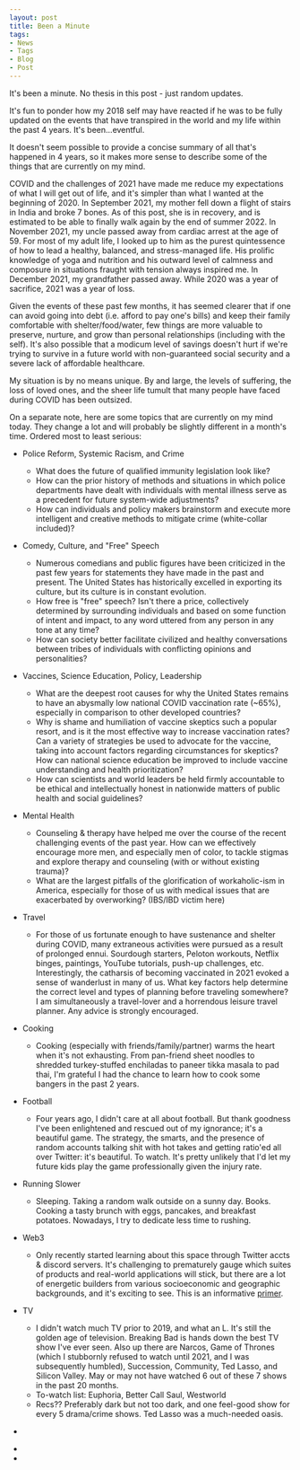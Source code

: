 ```yaml
---
layout: post
title: Been a Minute
tags:
- News
- Tags
- Blog
- Post
---
```


It's been a minute. No thesis in this post - just random updates.

It's fun to ponder how my 2018 self may have reacted if he was to be fully updated on the events that have transpired in the world and my life within the past 4 years. It's been...eventful.

It doesn't seem possible to provide a concise summary of all that's happened in 4 years, so it makes more sense to describe some of the things that are currently on my mind.

COVID and the challenges of 2021 have made me reduce my expectations of what I will get out of life, and it's simpler than what I wanted at the beginning of 2020. In September 2021, my mother fell down a flight of stairs in India and broke 7 bones. As of this post, she is in recovery, and is estimated to be able to finally walk again by the end of summer 2022. In November 2021, my uncle passed away from cardiac arrest at the age of 59. For most of my adult life, I looked up to him as the purest quintessence of how to lead a healthy, balanced, and stress-managed life. His prolific knowledge of yoga and nutrition and his outward level of calmness and composure in situations fraught with tension always inspired me. In December 2021, my grandfather passed away. While 2020 was a year of sacrifice, 2021 was a year of loss.

Given the events of these past few months, it has seemed clearer that if one can avoid going into debt (i.e. afford to pay one's bills) and keep their family comfortable with shelter/food/water, few things are more valuable to preserve, nurture, and grow than personal relationships (including with the self). It's also possible that a modicum level of savings doesn't hurt if we're trying to survive in a future world with non-guaranteed social security and a severe lack of affordable healthcare.

My situation is by no means unique. By and large, the levels of suffering, the loss of loved ones, and the sheer life tumult that many people have faced during COVID has been outsized.

On a separate note, here are some topics that are currently on my mind today. They change a lot and will probably be slightly different in a month's time. Ordered most to least serious:

- Police Reform, Systemic Racism, and Crime
  - What does the future of qualified immunity legislation look like?
  - How can the prior history of methods and situations in which police departments have dealt with individuals with mental illness serve as a precedent for future system-wide adjustments?
  - How can individuals and policy makers brainstorm and execute more intelligent and creative methods to mitigate crime (white-collar included)?

- Comedy, Culture, and "Free" Speech
  - Numerous comedians and public figures have been criticized in the past few years for statements they have made in the past and present. The United States has historically excelled in exporting its culture, but its culture is in constant evolution.
  - How free is "free" speech? Isn't there a price, collectively determined by surrounding individuals and based on some function of intent and impact, to any word uttered from any person in any tone at any time?
  - How can society better facilitate civilized and healthy conversations between tribes of individuals with conflicting opinions and personalities?

- Vaccines, Science Education, Policy, Leadership
  - What are the deepest root causes for why the United States remains to have an abysmally low national COVID vaccination rate (~65%), especially in comparison to other developed countries?
  - Why is shame and humiliation of vaccine skeptics such a popular resort, and is it the most effective way to increase vaccination rates? Can a variety of strategies be used to advocate for the vaccine, taking into account factors regarding circumstances for skeptics? How can national science education be improved to include vaccine understanding and health prioritization?
  - How can scientists and world leaders be held firmly accountable to be ethical and intellectually honest in nationwide matters of public health and social guidelines?

- Mental Health
  - Counseling & therapy have helped me over the course of the recent challenging events of the past year. How can we effectively encourage more men, and especially men of color, to tackle stigmas and explore therapy and counseling (with or without existing trauma)?
  - What are the largest pitfalls of the glorification of workaholic-ism in America, especially for those of us with medical issues that are exacerbated by overworking? (IBS/IBD victim here)

- Travel
  - For those of us fortunate enough to have sustenance and shelter during COVID, many extraneous activities were pursued as a result of prolonged ennui. Sourdough starters, Peloton workouts, Netflix binges, paintings, YouTube tutorials, push-up challenges, etc. Interestingly, the catharsis of becoming vaccinated in 2021 evoked a sense of wanderlust in many of us. What key factors help determine the correct level and types of planning before traveling somewhere? I am simultaneously a travel-lover and a horrendous leisure travel planner. Any advice is strongly encouraged.

- Cooking
  - Cooking (especially with friends/family/partner) warms the heart when it's not exhausting. From pan-friend sheet noodles to shredded turkey-stuffed enchiladas to paneer tikka masala to pad thai, I'm grateful I had the chance to learn how to cook some bangers in the past 2 years.

- Football
  - Four years ago, I didn't care at all about football. But thank goodness I've been enlightened and rescued out of my ignorance; it's a beautiful game. The strategy, the smarts, and the presence of random accounts talking shit with hot takes and getting ratio'ed all over Twitter: it's beautiful. To watch. It's pretty unlikely that I'd let my future kids play the game professionally given the injury rate.

- Running Slower
  - Sleeping. Taking a random walk outside on a sunny day. Books. Cooking a tasty brunch with eggs, pancakes, and breakfast potatoes. Nowadays, I try to dedicate less time to rushing.

- Web3
  - Only recently started learning about this space through Twitter accts & discord servers. It's challenging to prematurely gauge which suites of products and real-world applications will stick, but there are a lot of energetic builders from various socioeconomic and geographic backgrounds, and it's exciting to see. This is an informative <a href = "https://www.lennysnewsletter.com/p/a-product-managers-guide-to-web3?utm_source=url" target="_blank"> primer</a>.

- TV
  - I didn't watch much TV prior to 2019, and what an L. It's still the golden age of television. Breaking Bad is hands down the best TV show I've ever seen. Also up there are Narcos, Game of Thrones (which I stubbornly refused to watch until 2021, and I was subsequently humbled), Succession, Community, Ted Lasso, and Silicon Valley. May or may not have watched 6 out of these 7 shows in the past 20 months.
  - To-watch list: Euphoria, Better Call Saul, Westworld
  - Recs?? Preferably dark but not too dark, and one feel-good show for every 5 drama/crime shows. Ted Lasso was a much-needed oasis.


<!-- - Being a softie
  - It's honestly so much easier
 -->









<!-- - Dating
  - No questions here, but ya boy is (currently) single, so holla. Multiple folks that I've gone on dates with have become friends (may or may not be a seasoned expert at getting #friendzoned, but on the bright side, nearly all of them like me as a person since I'm a great fucking friend. Please be my friend. -->

-

<!-- - Identity
  - I identify as brown, then American, then Desi. I have pride in all three, and my critiques of America and South Asia come from my love for both of them and my desire for them to constantly improve. It feels less scary for oppressed communities to foster pride in their identity than oppressors to have that same pride. What are some nuanced conversations that can be had about the pros and cons of identity pride and tribalism? -->
  -
-
